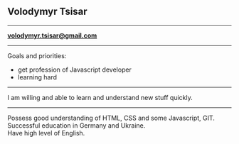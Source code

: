 ## Volodymyr Tsisar

---
**volodymyr.tsisar@gmail.com**

---

Goals and priorities:

- get profession of Javascript developer
- learning hard

---

I am willing and able to learn and understand new stuff quickly.

---

Possess good understanding of HTML, CSS and some Javascript, GIT.
Successful education in Germany and Ukraine.  
Have high level of English.
